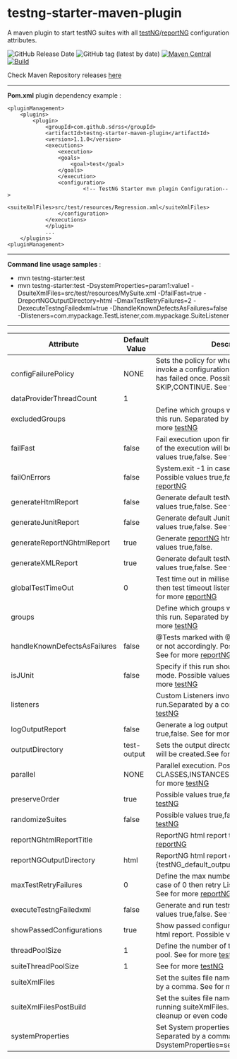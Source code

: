 # testng-starter-maven-plugin

A maven plugin to start testNG suites with all [testNG](https://testng.org/doc/)/[reportNG](https://github.com/sdrss/reportNG) configuration attributes.

![GitHub Release Date](https://img.shields.io/github/release-date/sdrss/testng-starter-maven-plugin) ![GitHub tag (latest by date)](https://img.shields.io/github/v/tag/sdrss/testng-starter-maven-plugin)
[![Maven Central](https://img.shields.io/maven-central/v/com.github.sdrss/testng-starter-maven-plugin?style=blue)](https://img.shields.io/maven-central/v/com.github.sdrss/testng-starter-maven-plugin) 
[![Build](https://github.com/sdrss/maven-testng-starter-plugin/workflows/Java_CI/badge.svg)](https://github.com/sdrss/maven-testng-starter-plugin/workflows/Java_CI/badge.svg)

Check Maven Repository releases [here](https://mvnrepository.com/artifact/com.github.sdrss/testng-starter-maven-plugin)

** **
 **Pom.xml** plugin dependency example :
```
<pluginManagement>
	<plugins>
		<plugin>
			<groupId>com.github.sdrss</groupId>
			<artifactId>testng-starter-maven-plugin</artifactId>
			<version>1.1.0</version>
			<executions>
				<execution>
				<goals>
					<goal>test</goal>
				</goals>
				</execution>
				<configuration>
				        <!-- TestNG Starter mvn plugin Configuration-->
				        <suiteXmlFiles>src/test/resources/Regression.xml</suiteXmlFiles>
				</configuration>
			</executions>
         	</plugin>
        	...
  	</plugins>
<pluginManagement> 
 ```
** ** 
 
**Command line usage samples** : 
 * mvn testng-starter:test
 * mvn testng-starter:test -DsystemProperties=param1:value1 -DsuiteXmlFiles=src/test/resources/MySuite.xml -DfailFast=true -DreportNGOutputDirectory=html -DmaxTestRetryFailures=2 -DexecuteTestngFailedxml=true -DhandleKnownDefectsAsFailures=false -Dlisteners=com.mypackage.TestListener,com.mypackage.SuiteListener

** ** 
| Attribute | Default Value | Description |
|-----------|-------------|---------------|
|configFailurePolicy           | NONE        |Sets the policy for whether or not to ever invoke a configuration method again after it has failed once. Possible values are SKIP,CONTINUE. See for more [testNG](https://testng.org/doc)|
|dataProviderThreadCount       |  1          |               |
|excludedGroups                |             |Define which groups will be excluded from this run. Separated by a comma. See for more [testNG](https://testng.org/doc)|
|failFast                      | false       |Fail execution upon first test failure. The rest of the execution will be skipped. Possible values true,false. See for more [reportNG](https://github.com/sdrss/reportNG)|
|failOnErrors                  | false       |System.exit -1 in case of test failures. Possible values true,false. See for more [reportNG](https://github.com/sdrss/reportNG)|
|generateHtmlReport            | false       |Generate default testNG html report. Possible values true,false. See for more [testNG](https://testng.org/doc)|
|generateJunitReport           | false       |Generate default Junit report. Possible values true,false. See for more [testNG](https://testng.org/doc)|
|generateReportNGhtmlReport    | true        |Generate [reportNG](https://github.com/sdrss/reportNG) html report. Possible values true,false.|
|generateXMLReport             | true        |Generate default testNG xml report. Possible values true,false.  See for more [testNG](https://testng.org/doc)|
|globalTestTimeOut             | 0           |Test time out in milliseconds. In case of 0 then test timeout listener is not invoked. See for more [reportNG](https://github.com/sdrss/reportNG)|
|groups                        |             |Define which groups will be included from this run. Separated by a comma. See for more [testNG](https://testng.org/doc)|
|handleKnownDefectsAsFailures  | false       |@Tests marked with @KnownDefect will fail or not accordingly. Possible values true,false. See for more [reportNG](https://github.com/sdrss/reportNG)|
|isJUnit                       | false       |Specify if this run should be made in JUnit mode. Possible values true,false. See for more [testNG](https://testng.org/doc)|
|listeners                     |             |Custom Listeners invoked into testNG run.Separated by a comma. See for more [testNG](https://testng.org/doc)|
|logOutputReport               | false       |Generate a log output report. Possible values true,false. See for more [reportNG](https://github.com/sdrss/reportNG)|
|outputDirectory               | test-output |Sets the output directory where the reports will be created.See for more [reportNG](https://github.com/sdrss/reportNG)|
|parallel                      | NONE        |Parallel execution. Possible values are CLASSES,INSTANCES,METHODS,TEST. See for more [testNG](https://testng.org/doc)|
|preserveOrder                 | true        |Possible values true,false. See for more [testNG](https://testng.org/doc)|
|randomizeSuites               | false       |Possible values true,false. See for more [testNG](https://testng.org/doc)|
|reportNGhtmlReportTitle       |             |ReportNG html report title. See for more [reportNG](https://github.com/sdrss/reportNG)|
|reportNGOutputDirectory       | html        |ReportNG html report output path. Default {testNG_default_output_directory}/reportNG|
|maxTestRetryFailures          | 0           |Define the max number of retries for a test. In case of 0 then retry Listener is not invoked. See for more [reportNG](https://github.com/sdrss/reportNG)|
|executeTestngFailedxml        | false       |Generate and run testng-failed.xml. Possible values true,false. See for more [testNG](https://testng.org/doc)|
|showPassedConfigurations      | true        |Show passed configuration into [reportNG](https://github.com/sdrss/reportNG) html report. Possible values true,false.|
|threadPoolSize                | 1           |Define the number of threads in the thread pool. See for more [testNG](https://testng.org/doc)|
|suiteThreadPoolSize           | 1           | See for more [testNG](https://testng.org/doc)               |
|suiteXmlFiles                 |             |Set the suites file names to be run ,separated by a comma. See for more [testNG](https://testng.org/doc)|
|suiteXmlFilesPostBuild        |             |Set the suites file names to be run after running suiteXmlFiles. This can be used for cleanup or even code coverage actions.|
|systemProperties              |             |Set System properties as key:value Separated by a comma. For example : DsystemProperties=serverXML:myserver.xml |
